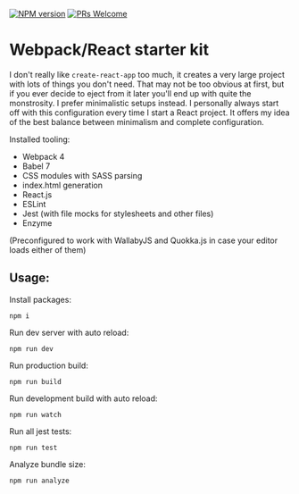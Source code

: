 [![NPM version](https://img.shields.io/npm/v/react-complete-quickstart.svg?style=flat)](https://www.npmjs.org/package/react-complete-quickstart)
[![PRs Welcome](https://img.shields.io/badge/PRs-welcome-brightgreen.svg)](http://makeapullrequest.com)

# Webpack/React starter kit

I don't really like `create-react-app` too much, it creates a very large project with lots of things you don't need. That may not be too obvious at first, but if you ever decide to eject from it later you'll end up with quite the monstrosity. I prefer minimalistic setups instead. I personally always start off with this configuration every time I start a React project. It offers my idea of the best balance between minimalism and complete configuration.

Installed tooling:
* Webpack 4
* Babel 7
* CSS modules with SASS parsing
* index.html generation
* React.js
* ESLint
* Jest (with file mocks for stylesheets and other files)
* Enzyme

(Preconfigured to work with WallabyJS and Quokka.js in case your editor loads either of them)

## Usage:

Install packages:

	npm i

Run dev server with auto reload:

	npm run dev

Run production build:

	npm run build
	
Run development build with auto reload:

	npm run watch
	
Run all jest tests:

	npm run test
	
Analyze bundle size:

	npm run analyze
